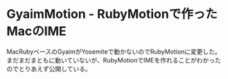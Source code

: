 # GyaimMotion - RubyMotionで作ったMacのIME

MacRubyベースのGyaimがYosemiteで動かないのでRubyMotionに変更した。まだまだまともに動いていないが、RubyMotionでIMEを作れることがわかったのでとりあえず公開している。
